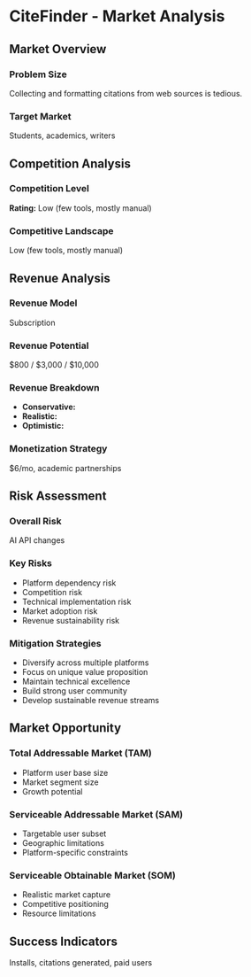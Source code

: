 # CiteFinder - Market Analysis

## Market Overview

### Problem Size
Collecting and formatting citations from web sources is tedious.

### Target Market
Students, academics, writers

## Competition Analysis

### Competition Level
**Rating:** Low (few tools, mostly manual)

### Competitive Landscape
Low (few tools, mostly manual)

## Revenue Analysis

### Revenue Model
Subscription

### Revenue Potential
$800 / $3,000 / $10,000

### Revenue Breakdown
- **Conservative:** 
- **Realistic:** 
- **Optimistic:** 

### Monetization Strategy
$6/mo, academic partnerships

## Risk Assessment

### Overall Risk
AI API changes

### Key Risks
- Platform dependency risk
- Competition risk
- Technical implementation risk
- Market adoption risk
- Revenue sustainability risk

### Mitigation Strategies
- Diversify across multiple platforms
- Focus on unique value proposition
- Maintain technical excellence
- Build strong user community
- Develop sustainable revenue streams

## Market Opportunity

### Total Addressable Market (TAM)
- Platform user base size
- Market segment size
- Growth potential

### Serviceable Addressable Market (SAM)
- Targetable user subset
- Geographic limitations
- Platform-specific constraints

### Serviceable Obtainable Market (SOM)
- Realistic market capture
- Competitive positioning
- Resource limitations

## Success Indicators
Installs, citations generated, paid users
